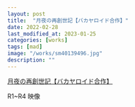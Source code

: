 ```yaml
---
layout: post
title:  "月夜の再創世記【バカヤロイド合作】"
date: 2022-02-28
last_modified_at: 2023-01-25
categories: [works]
tags: [mad]
image: "/works/sm40139496.jpg"
description: ""
---
```


<script type="application/javascript" src="https://embed.nicovideo.jp/watch/sm40139496/script?w=640&h=360"></script><noscript><a href="https://www.nicovideo.jp/watch/sm40139496">月夜の再創世記【バカヤロイド合作】</a></noscript>

R1~R4 映像
